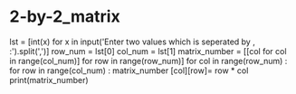 # 2-by-2_matrix
lst = [int(x) for x in input('Enter two values which is seperated by , :').split(',')] 
row_num = lst[0]
col_num = lst[1]
matrix_number = [[col for col in range(col_num)] for row in range(row_num)]
for col in range(row_num) :
    for row in range(col_num) :
        matrix_number [col][row]= row * col
print(matrix_number)
